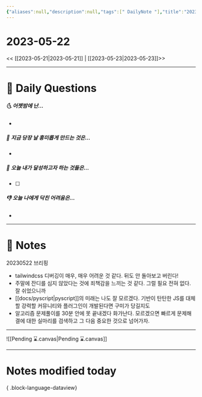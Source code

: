 ```yaml
---
{"aliases":null,"description":null,"tags":[" DailyNote "],"title":"2023-05-22","created":"2023-05-22T20:16:41","updated":"2023-07-15T21:30:20","dg-publish":true,"permalink":"/docs/Daily Notes/2023-05-22/","dgPassFrontmatter":true}
---
```



# 2023-05-22

<< [[2023-05-21\|2023-05-21]] | [[2023-05-23\|2023-05-23]]>>

---

# 📅 Daily Questions

##### 🌜 어젯밤에 난...

- 

##### 🙌 지금 당장 날 흥미롭게 만드는 것은...

- 

##### 🚀 오늘 내가 달성하고자 하는 것들은...

- [ ] 

##### 👎 오늘 나에게 닥친 어려움은...

- 

---

# 📝 Notes

20230522 브리핑 
- tailwindcss 디버깅이 매우, 매우 어려운 것 같다. 뒤도 안 돌아보고 버린다! 
- 주말에 잔디를 심지 않았다는 것에 죄책감을 느끼는 것 같다. 그럴 필요 전혀 없다. 잘 쉬었으니까 
- [[docs/pyscript\|pyscript]]의 미래는 나도 잘 모르겠다. 기반이 탄탄한 JS를 대체할 강력할 커뮤니티와 플러그인이 개발된다면 구미가 당길지도 
- 알고리즘 문제풀이를 30분 안에 못 끝내겠다 화가난다. 모르겠으면 빠르게 문제해결에 대한 실마리를 검색하고 그 다음 중요한 것으로 넘어가자.

___

![[Pending ⌛.canvas\|Pending ⌛.canvas]]

---

# Notes modified today


{ .block-language-dataview}
